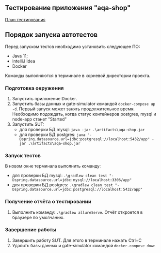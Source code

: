 ## Тестирование приложения "aqa-shop"
[План тестирования](docs/Plan.md)

## Порядок запуска автотестов
Перед запуском тестов необходимо установить следующее ПО:
- Java 11;
- IntelliJ Idea
- Docker

Команды выполняются в терминале в корневой директории проекта.
### Подготовка окружения
1. Запустить приложение Docker.
2. Запустить базы данных и gate-simulator командой `docker-compose up -d`. 
Первый запуск может занять продолжительное время. Необходимо подождать, когда статус контейнеров postgres, mysql и node-app станет "Started"
3. Запустить SUT:
    - для проверки БД mysql: `java -jar .\artifacts\aqa-shop.jar`
    - для проверки БД postgres: `java "-Dspring.datasource.url=jdbc:postgresql://localhost:5432/app" -jar .\artifacts\aqa-shop.jar`

### Запуск тестов
В новом окне терминала выполнить команду:
- для проверки БД mysql: `.\gradlew clean test "-Dspring.datasource.url=jdbc:mysql://localhost:3306/app"`
- для проверки БД postgres: `.\gradlew clean test "-Dspring.datasource.url=jdbc:postgresql://localhost:5432/app"`

### Получение отчёта о тестировании
1. Выполнить команду: `.\gradlew allureServe`. Отчёт откроется в браузере по умолчанию.

### Завершение работы
1. Завершить работу SUT. Для этого в терминале нажать Ctrl+C
2. Удалить базы данных и gate-simulator командой `docker-compose down`